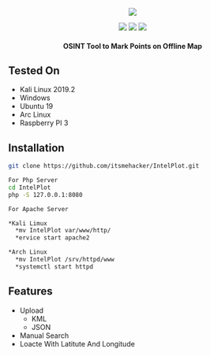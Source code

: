 <p align="center">
  <img src="https://i.imgur.com/w5LblLy.png?1">
</p>
<p align="center">
  <img src="https://img.shields.io/badge/OSINT-red.svg?style=plastic">
  <img src="https://img.shields.io/badge/Arc-Linux-red.svg">
  <img src="https://img.shields.io/badge/-Tor-green.svg">
  <h4 align="center">OSINT Tool to Mark Points on Offline Map</h4>
</p>

## Tested On

* Kali Linux 2019.2
* Windows
* Ubuntu 19
* Arc Linux
* Raspberry PI 3


## Installation

```bash
git clone https://github.com/itsmehacker/IntelPlot.git

For Php Server 
cd IntelPlot
php -S 127.0.0.1:8080

For Apache Server 

*Kali Limux
  *mv IntelPlot var/www/http/
  *ervice start apache2

*Arch Linux
  *mv IntelPlot /srv/httpd/www
  *systemctl start httpd


```
## Features
* Upload 
    * KML
    * JSON 
* Manual Search 
* Loacte With Latitute And Longitude 
